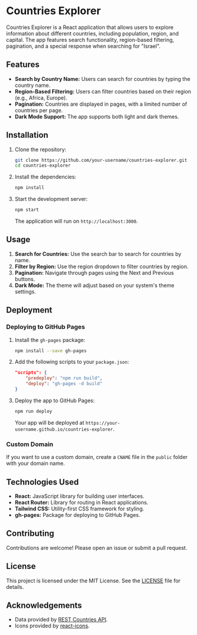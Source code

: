 # Countries Explorer

Countries Explorer is a React application that allows users to explore information about different countries, including population, region, and capital. The app features search functionality, region-based filtering, pagination, and a special response when searching for "Israel".

## Features

- **Search by Country Name:** Users can search for countries by typing the country name.
- **Region-Based Filtering:** Users can filter countries based on their region (e.g., Africa, Europe).
- **Pagination:** Countries are displayed in pages, with a limited number of countries per page.
- **Dark Mode Support:** The app supports both light and dark themes.

## Installation

1. Clone the repository:

    ```bash
    git clone https://github.com/your-username/countries-explorer.git
    cd countries-explorer
    ```

2. Install the dependencies:

    ```bash
    npm install
    ```

3. Start the development server:

    ```bash
    npm start
    ```

    The application will run on `http://localhost:3000`.

## Usage

1. **Search for Countries:** Use the search bar to search for countries by name.
2. **Filter by Region:** Use the region dropdown to filter countries by region.
3. **Pagination:** Navigate through pages using the Next and Previous buttons.
4. **Dark Mode:** The theme will adjust based on your system's theme settings.

## Deployment

### Deploying to GitHub Pages

1. Install the `gh-pages` package:

    ```bash
    npm install --save gh-pages
    ```

2. Add the following scripts to your `package.json`:

    ```json
    "scripts": {
        "predeploy": "npm run build",
        "deploy": "gh-pages -d build"
    }
    ```

3. Deploy the app to GitHub Pages:

    ```bash
    npm run deploy
    ```

    Your app will be deployed at `https://your-username.github.io/countries-explorer`.

### Custom Domain

If you want to use a custom domain, create a `CNAME` file in the `public` folder with your domain name.

## Technologies Used

- **React:** JavaScript library for building user interfaces.
- **React Router:** Library for routing in React applications.
- **Tailwind CSS:** Utility-first CSS framework for styling.
- **gh-pages:** Package for deploying to GitHub Pages.

## Contributing

Contributions are welcome! Please open an issue or submit a pull request.

## License

This project is licensed under the MIT License. See the [LICENSE](LICENSE) file for details.

## Acknowledgements

- Data provided by [REST Countries API](https://restcountries.com/).
- Icons provided by [react-icons](https://react-icons.github.io/react-icons/).

